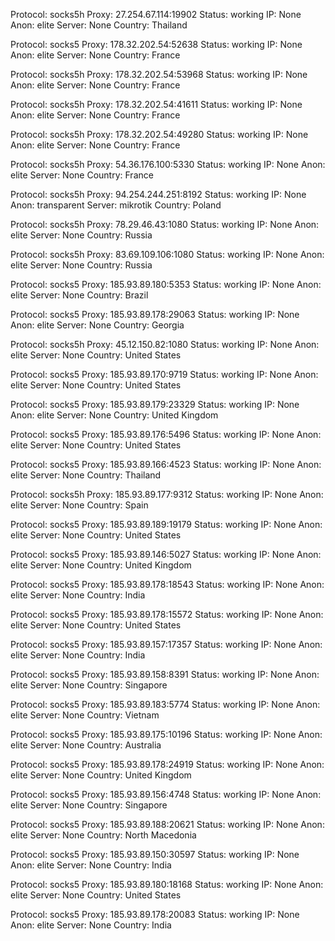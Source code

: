 Protocol: socks5h
Proxy: 27.254.67.114:19902
Status: working
IP: None
Anon: elite
Server: None
Country: Thailand

Protocol: socks5
Proxy: 178.32.202.54:52638
Status: working
IP: None
Anon: elite
Server: None
Country: France

Protocol: socks5h
Proxy: 178.32.202.54:53968
Status: working
IP: None
Anon: elite
Server: None
Country: France

Protocol: socks5h
Proxy: 178.32.202.54:41611
Status: working
IP: None
Anon: elite
Server: None
Country: France

Protocol: socks5h
Proxy: 178.32.202.54:49280
Status: working
IP: None
Anon: elite
Server: None
Country: France

Protocol: socks5h
Proxy: 54.36.176.100:5330
Status: working
IP: None
Anon: elite
Server: None
Country: France

Protocol: socks5h
Proxy: 94.254.244.251:8192
Status: working
IP: None
Anon: transparent
Server: mikrotik
Country: Poland

Protocol: socks5h
Proxy: 78.29.46.43:1080
Status: working
IP: None
Anon: elite
Server: None
Country: Russia

Protocol: socks5h
Proxy: 83.69.109.106:1080
Status: working
IP: None
Anon: elite
Server: None
Country: Russia

Protocol: socks5
Proxy: 185.93.89.180:5353
Status: working
IP: None
Anon: elite
Server: None
Country: Brazil

Protocol: socks5
Proxy: 185.93.89.178:29063
Status: working
IP: None
Anon: elite
Server: None
Country: Georgia

Protocol: socks5h
Proxy: 45.12.150.82:1080
Status: working
IP: None
Anon: elite
Server: None
Country: United States

Protocol: socks5
Proxy: 185.93.89.170:9719
Status: working
IP: None
Anon: elite
Server: None
Country: United States

Protocol: socks5
Proxy: 185.93.89.179:23329
Status: working
IP: None
Anon: elite
Server: None
Country: United Kingdom

Protocol: socks5
Proxy: 185.93.89.176:5496
Status: working
IP: None
Anon: elite
Server: None
Country: United States

Protocol: socks5
Proxy: 185.93.89.166:4523
Status: working
IP: None
Anon: elite
Server: None
Country: Thailand

Protocol: socks5h
Proxy: 185.93.89.177:9312
Status: working
IP: None
Anon: elite
Server: None
Country: Spain

Protocol: socks5
Proxy: 185.93.89.189:19179
Status: working
IP: None
Anon: elite
Server: None
Country: United States

Protocol: socks5
Proxy: 185.93.89.146:5027
Status: working
IP: None
Anon: elite
Server: None
Country: United Kingdom

Protocol: socks5
Proxy: 185.93.89.178:18543
Status: working
IP: None
Anon: elite
Server: None
Country: India

Protocol: socks5
Proxy: 185.93.89.178:15572
Status: working
IP: None
Anon: elite
Server: None
Country: United States

Protocol: socks5
Proxy: 185.93.89.157:17357
Status: working
IP: None
Anon: elite
Server: None
Country: India

Protocol: socks5
Proxy: 185.93.89.158:8391
Status: working
IP: None
Anon: elite
Server: None
Country: Singapore

Protocol: socks5
Proxy: 185.93.89.183:5774
Status: working
IP: None
Anon: elite
Server: None
Country: Vietnam

Protocol: socks5
Proxy: 185.93.89.175:10196
Status: working
IP: None
Anon: elite
Server: None
Country: Australia

Protocol: socks5
Proxy: 185.93.89.178:24919
Status: working
IP: None
Anon: elite
Server: None
Country: United Kingdom

Protocol: socks5
Proxy: 185.93.89.156:4748
Status: working
IP: None
Anon: elite
Server: None
Country: Singapore

Protocol: socks5
Proxy: 185.93.89.188:20621
Status: working
IP: None
Anon: elite
Server: None
Country: North Macedonia

Protocol: socks5
Proxy: 185.93.89.150:30597
Status: working
IP: None
Anon: elite
Server: None
Country: India

Protocol: socks5
Proxy: 185.93.89.180:18168
Status: working
IP: None
Anon: elite
Server: None
Country: United States

Protocol: socks5
Proxy: 185.93.89.178:20083
Status: working
IP: None
Anon: elite
Server: None
Country: India

